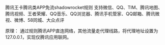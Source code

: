 腾讯王卡腾讯类APP免流shadowrocket规则
支持微信、QQ、TIM、腾讯地图、腾讯视频、王者荣耀、QQ音乐、QQ浏览器、腾讯手机管家、QQ邮箱、腾讯微视、微博、58同城、大众点评

原理：
通过规则腾讯APP直连网络，其他流量走代理线路，将代理地址设置为127.0.0.1，实现仅腾讯应用联网。
